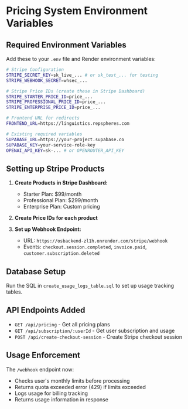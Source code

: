 # Pricing System Environment Variables

## Required Environment Variables

Add these to your `.env` file and Render environment variables:

```bash
# Stripe Configuration
STRIPE_SECRET_KEY=sk_live_... # or sk_test_... for testing
STRIPE_WEBHOOK_SECRET=whsec_...

# Stripe Price IDs (create these in Stripe Dashboard)
STRIPE_STARTER_PRICE_ID=price_...
STRIPE_PROFESSIONAL_PRICE_ID=price_...
STRIPE_ENTERPRISE_PRICE_ID=price_...

# Frontend URL for redirects
FRONTEND_URL=https://linguistics.repspheres.com

# Existing required variables
SUPABASE_URL=https://your-project.supabase.co
SUPABASE_KEY=your-service-role-key
OPENAI_API_KEY=sk-... # or OPENROUTER_API_KEY
```

## Setting up Stripe Products

1. **Create Products in Stripe Dashboard:**
   - Starter Plan: $99/month
   - Professional Plan: $299/month  
   - Enterprise Plan: Custom pricing

2. **Create Price IDs for each product**

3. **Set up Webhook Endpoint:**
   - URL: `https://osbackend-zl1h.onrender.com/stripe/webhook`
   - Events: `checkout.session.completed`, `invoice.paid`, `customer.subscription.deleted`

## Database Setup

Run the SQL in `create_usage_logs_table.sql` to set up usage tracking tables.

## API Endpoints Added

- `GET /api/pricing` - Get all pricing plans
- `GET /api/subscription/:userId` - Get user subscription and usage
- `POST /api/create-checkout-session` - Create Stripe checkout session

## Usage Enforcement

The `/webhook` endpoint now:
- Checks user's monthly limits before processing
- Returns quota exceeded error (429) if limits exceeded
- Logs usage for billing tracking
- Returns usage information in response
